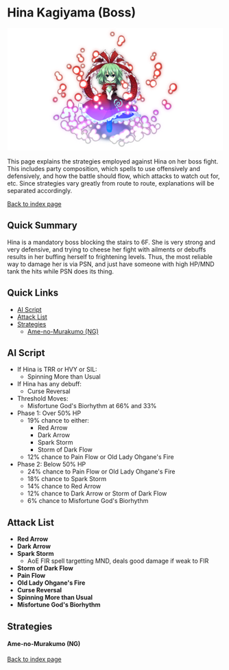 # Hina Kagiyama (Boss)

![](img/hina.png)

This page explains the strategies employed against Hina on her boss fight. This includes party composition, which spells to use offensively and defensively, and how the battle should flow, which attacks to watch out for, etc. Since strategies vary greatly from route to route, explanations will be separated accordingly.

[Back to index page](../index.md)

## Quick Summary

Hina is a mandatory boss blocking the stairs to 6F. She is very strong and very defensive, and trying to cheese her fight with ailments or debuffs results in her buffing herself to frightening levels. Thus, the most reliable way to damage her is via PSN, and just have someone with high HP/MND tank the hits while PSN does its thing.

## Quick Links
* [AI Script](#script)
* [Attack List](#attacks)
* [Strategies](#strats)
	* [Ame-no-Murakumo (NG)](#ng-murakumo)

## <a id="script"></a>AI Script

* If Hina is TRR or HVY or SIL:
	* Spinning More than Usual
* If Hina has any debuff:
	* Curse Reversal
* Threshold Moves:
	* Misfortune God's Biorhythm at 66% and 33%
* Phase 1: Over 50% HP
	* 19% chance to either:
		* Red Arrow
		* Dark Arrow
		* Spark Storm
		* Storm of Dark Flow
	* 12% chance to Pain Flow or Old Lady Ohgane's Fire
* Phase 2: Below 50% HP
	* 24% chance to Pain Flow or Old Lady Ohgane's Fire
	* 18% chance to Spark Storm
	* 14% chance to Red Arrow
	* 12% chance to Dark Arrow or Storm of Dark Flow
	* 6% chance to Misfortune God's Biorhythm

## <a id="attacks"></a>Attack List

* **Red Arrow**
* **Dark Arrow**
* **Spark Storm**
	* AoE FIR spell targetting MND, deals good damage if weak to FIR
* **Storm of Dark Flow**
* **Pain Flow**
* **Old Lady Ohgane's Fire**
* **Curse Reversal**
* **Spinning More than Usual**
* **Misfortune God's Biorhythm**

## <a id="strats"></a>Strategies

#### <a id="ng-murakumo"></a>Ame-no-Murakumo (NG)

[Back to index page](../index.md)
